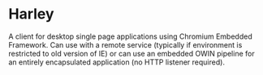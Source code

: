Harley
===============

A client for desktop single page applications using Chromium Embedded Framework. Can use with a remote service (typically if environment is restricted to old version of IE) or can use an embedded OWIN pipeline for an entirely encapsulated application (no HTTP listener required).

